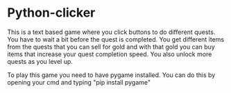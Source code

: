 # Python-clicker
This is a text based game where you click buttons to do different quests. You have to wait a bit before the quest is completed. You get different items from the quests that you can sell for gold and with that gold you can buy items that increase your quest completion speed. You also unlock more quests as you level up.

To play this game you need to have pygame installed. You can do this by opening your cmd and typing "pip install pygame"
